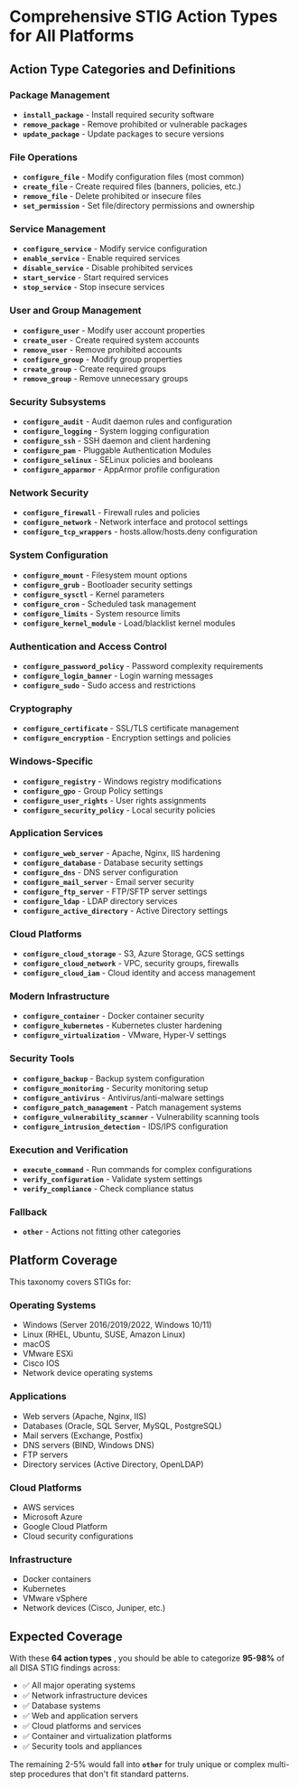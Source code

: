 # Comprehensive STIG Action Types for All Platforms

## Action Type Categories and Definitions

### Package Management

* **`install_package`** - Install required security software
* **`remove_package`** - Remove prohibited or vulnerable packages
* **`update_package`** - Update packages to secure versions

### File Operations

* **`configure_file`** - Modify configuration files (most common)
* **`create_file`** - Create required files (banners, policies, etc.)
* **`remove_file`** - Delete prohibited or insecure files
* **`set_permission`** - Set file/directory permissions and ownership

### Service Management

* **`configure_service`** - Modify service configuration
* **`enable_service`** - Enable required services
* **`disable_service`** - Disable prohibited services
* **`start_service`** - Start required services
* **`stop_service`** - Stop insecure services

### User and Group Management

* **`configure_user`** - Modify user account properties
* **`create_user`** - Create required system accounts
* **`remove_user`** - Remove prohibited accounts
* **`configure_group`** - Modify group properties
* **`create_group`** - Create required groups
* **`remove_group`** - Remove unnecessary groups

### Security Subsystems

* **`configure_audit`** - Audit daemon rules and configuration
* **`configure_logging`** - System logging configuration
* **`configure_ssh`** - SSH daemon and client hardening
* **`configure_pam`** - Pluggable Authentication Modules
* **`configure_selinux`** - SELinux policies and booleans
* **`configure_apparmor`** - AppArmor profile configuration

### Network Security

* **`configure_firewall`** - Firewall rules and policies
* **`configure_network`** - Network interface and protocol settings
* **`configure_tcp_wrappers`** - hosts.allow/hosts.deny configuration

### System Configuration

* **`configure_mount`** - Filesystem mount options
* **`configure_grub`** - Bootloader security settings
* **`configure_sysctl`** - Kernel parameters
* **`configure_cron`** - Scheduled task management
* **`configure_limits`** - System resource limits
* **`configure_kernel_module`** - Load/blacklist kernel modules

### Authentication and Access Control

* **`configure_password_policy`** - Password complexity requirements
* **`configure_login_banner`** - Login warning messages
* **`configure_sudo`** - Sudo access and restrictions

### Cryptography

* **`configure_certificate`** - SSL/TLS certificate management
* **`configure_encryption`** - Encryption settings and policies

### Windows-Specific

* **`configure_registry`** - Windows registry modifications
* **`configure_gpo`** - Group Policy settings
* **`configure_user_rights`** - User rights assignments
* **`configure_security_policy`** - Local security policies

### Application Services

* **`configure_web_server`** - Apache, Nginx, IIS hardening
* **`configure_database`** - Database security settings
* **`configure_dns`** - DNS server configuration
* **`configure_mail_server`** - Email server security
* **`configure_ftp_server`** - FTP/SFTP server settings
* **`configure_ldap`** - LDAP directory services
* **`configure_active_directory`** - Active Directory settings

### Cloud Platforms

* **`configure_cloud_storage`** - S3, Azure Storage, GCS settings
* **`configure_cloud_network`** - VPC, security groups, firewalls
* **`configure_cloud_iam`** - Cloud identity and access management

### Modern Infrastructure

* **`configure_container`** - Docker container security
* **`configure_kubernetes`** - Kubernetes cluster hardening
* **`configure_virtualization`** - VMware, Hyper-V settings

### Security Tools

* **`configure_backup`** - Backup system configuration
* **`configure_monitoring`** - Security monitoring setup
* **`configure_antivirus`** - Antivirus/anti-malware settings
* **`configure_patch_management`** - Patch management systems
* **`configure_vulnerability_scanner`** - Vulnerability scanning tools
* **`configure_intrusion_detection`** - IDS/IPS configuration

### Execution and Verification

* **`execute_command`** - Run commands for complex configurations
* **`verify_configuration`** - Validate system settings
* **`verify_compliance`** - Check compliance status

### Fallback

* **`other`** - Actions not fitting other categories

## Platform Coverage

This taxonomy covers STIGs for:

### Operating Systems

* Windows (Server 2016/2019/2022, Windows 10/11)
* Linux (RHEL, Ubuntu, SUSE, Amazon Linux)
* macOS
* VMware ESXi
* Cisco IOS
* Network device operating systems

### Applications

* Web servers (Apache, Nginx, IIS)
* Databases (Oracle, SQL Server, MySQL, PostgreSQL)
* Mail servers (Exchange, Postfix)
* DNS servers (BIND, Windows DNS)
* FTP servers
* Directory services (Active Directory, OpenLDAP)

### Cloud Platforms

* AWS services
* Microsoft Azure
* Google Cloud Platform
* Cloud security configurations

### Infrastructure

* Docker containers
* Kubernetes
* VMware vSphere
* Network devices (Cisco, Juniper, etc.)

## Expected Coverage

With these  **64 action types** , you should be able to categorize **95-98%** of all DISA STIG findings across:

* ✅ All major operating systems
* ✅ Network infrastructure devices
* ✅ Database systems
* ✅ Web and application servers
* ✅ Cloud platforms and services
* ✅ Container and virtualization platforms
* ✅ Security tools and appliances

The remaining 2-5% would fall into **`other`** for truly unique or complex multi-step procedures that don't fit standard patterns.
